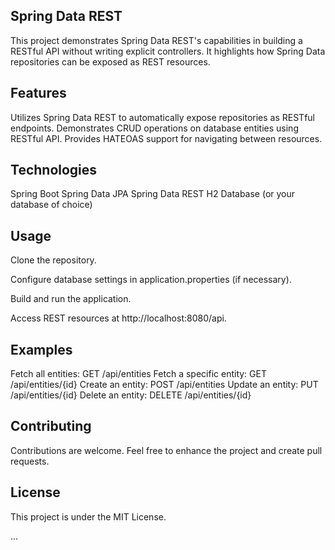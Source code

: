 ## Spring Data REST 
This project demonstrates Spring Data REST's capabilities in building a RESTful API without writing explicit controllers. It highlights how Spring Data repositories can be exposed as REST resources.

## Features
Utilizes Spring Data REST to automatically expose repositories as RESTful endpoints.
Demonstrates CRUD operations on database entities using RESTful API.
Provides HATEOAS support for navigating between resources.

## Technologies
Spring Boot
Spring Data JPA
Spring Data REST
H2 Database (or your database of choice)


## Usage
Clone the repository.

Configure database settings in application.properties (if necessary).

Build and run the application.

Access REST resources at http://localhost:8080/api.

## Examples
Fetch all entities: GET /api/entities
Fetch a specific entity: GET /api/entities/{id}
Create an entity: POST /api/entities
Update an entity: PUT /api/entities/{id}
Delete an entity: DELETE /api/entities/{id}

## Contributing
Contributions are welcome. Feel free to enhance the project and create pull requests.

## License
This project is under the MIT License.



...
